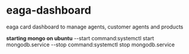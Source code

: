 # eaga-dashboard

eaga card dashboard to manage agents, customer agents and products

**starting mongo on ubuntu**
--start command:systemctl start mongodb.service
--stop command:systemctl stop mongodb.service
